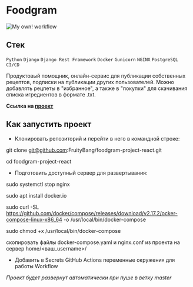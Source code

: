 # Foodgram

![My own! workflow](https://github.com/fruitybang/foodgram-project-react/actions/workflows/main.yml/badge.svg)

## Стек 
`Python` `Django` `Django Rest Framework` `Docker` `Gunicorn` `NGINX` `PostgreSQL` `CI/CD`

Продуктовый помощник, онлайн-сервис для публикации собственных рецептов, подписки на публикации других пользователей. Можно добавлять рецпеты в "избранное", а также в "покупки" для скачивания списка игредиентов в формате .txt. 

**Ссылка на [проект](http://130.193.43.92/)**

## Как запустить проект

- Клонировать репозиторий и перейти в него в командной строке:

git clone git@github.com:FruityBang/foodgram-project-react.git

cd foodgram-project-react

- Подготовить доступный сервер для развертывания:

sudo systemctl stop nginx 

sudo apt install docker.io 

sudo curl -SL https://github.com/docker/compose/releases/download/v2.17.2/ocker-compose-linux-x86_64 -o /usr/local/bin/docker-compose

sudo chmod +x /usr/local/bin/docker-compose

скопировать файлы docker-compose.yaml и nginx.conf из проекта на сервер  home/<ваш_username>/

- Добавить в Secrets GitHub Actions переменные окружения для работы Workflow

*Проект будет развернут автоматически при пуше в ветку master*
